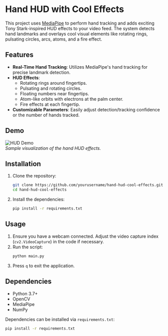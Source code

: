 # Hand HUD with Cool Effects

This project uses [MediaPipe](https://google.github.io/mediapipe/) to perform hand tracking and adds exciting Tony Stark-inspired HUD effects to your video feed. The system detects hand landmarks and overlays cool visual elements like rotating rings, pulsating circles, arcs, atoms, and a fire effect.

## Features

- **Real-Time Hand Tracking**: Utilizes MediaPipe's hand tracking for precise landmark detection.
- **HUD Effects**:
  - Rotating rings around fingertips.
  - Pulsating and rotating circles.
  - Floating numbers near fingertips.
  - Atom-like orbits with electrons at the palm center.
  - Fire effects at each fingertip.
- **Customizable Parameters**: Easily adjust detection/tracking confidence or the number of hands tracked.

## Demo

![HUD Demo](https://via.placeholder.com/800x400)  
_Sample visualization of the hand HUD effects._

## Installation

1. Clone the repository:
    ```bash
    git clone https://github.com/yourusername/hand-hud-cool-effects.git
    cd hand-hud-cool-effects
    ```

2. Install the dependencies:
    ```bash
    pip install -r requirements.txt
    ```

## Usage

1. Ensure you have a webcam connected. Adjust the video capture index (`cv2.VideoCapture`) in the code if necessary.
2. Run the script:
    ```bash
    python main.py
    ```
3. Press `q` to exit the application.

## Dependencies

- Python 3.7+
- OpenCV
- MediaPipe
- NumPy

Dependencies can be installed via `requirements.txt`:
```bash
pip install -r requirements.txt
